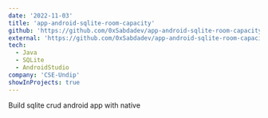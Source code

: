 ```yaml
---
date: '2022-11-03'
title: 'app-android-sqlite-room-capacity'
github: 'https://github.com/0xSabdadev/app-android-sqlite-room-capacity'
external: 'https://github.com/0xSabdadev/app-android-sqlite-room-capacity'
tech:
  - Java
  - SQLite
  - AndroidStudio
company: 'CSE-Undip'
showInProjects: true
---
```


Build sqlite crud android app with native
